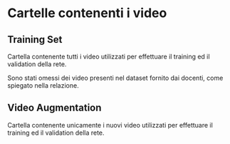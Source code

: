 # Cartelle contenenti i video

## Training Set

Cartella contenente tutti i video utilizzati per effettuare il training  ed il validation della rete.

Sono stati omessi dei video presenti nel dataset fornito dai docenti, come spiegato nella relazione.

## Video Augmentation

Cartella contenente unicamente i nuovi video utilizzati per effettuare il training ed il validation della rete.